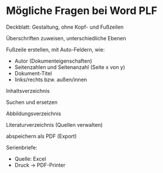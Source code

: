 # Mögliche Fragen bei Word PLF

Deckblatt: Gestaltung, ohne Kopf- und Fußzeilen

Überschriften zuweisen, unterschiedliche Ebenen

Fußzeile erstellen, mit Auto-Feldern, wie:
- Autor (Dokumenteigenschaften)
- Seitenzahlen und Seitenanzahl (Seite x von y)
- Dokument-Titel
- links/rechts bzw. außen/innen

Inhaltsverzeichnis

Suchen und ersetzen

Abbildungsverzeichnis

Literaturverzeichnis (Quellen verwalten)

abspeichern als PDF (Export)

Serienbriefe:
- Quelle: Excel
- Druck → PDF-Printer
